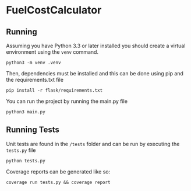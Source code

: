 # FuelCostCalculator

## Running

Assuming you have Python 3.3 or later installed you should create a virtual environment using the `venv` command.
```
python3 -m venv .venv
```

Then, dependencies must be installed and this can be done using pip and the requirements.txt file
```
pip install -r flask/requirements.txt
```

You can run the project by running the main.py file
```
python3 main.py
```

## Running Tests

Unit tests are found in the `/tests` folder and can be run by executing the `tests.py` file
```
python tests.py
```

Coverage reports can be generated like so:
```
coverage run tests.py && coverage report
```